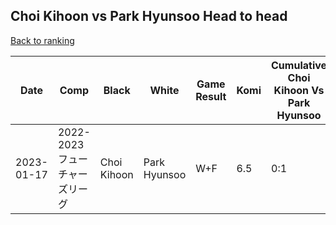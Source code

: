 ## Choi Kihoon vs Park Hyunsoo Head to head

[Back to ranking](../../index.md)




| **Date** | **Comp** | **Black** | **White** | **Game Result** | **Komi** | **Cumulative Choi Kihoon Vs Park Hyunsoo** | **Choi Kihoon Streak** | **Park Hyunsoo Streak** | 
| --- | --- | --- | --- | --- | --- | --- | --- | --- |
| 2023-01-17 | 2022-2023フューチャーズリーグ | Choi Kihoon | Park Hyunsoo | W+F | 6.5 | 0:1 | 0 | 1 |





